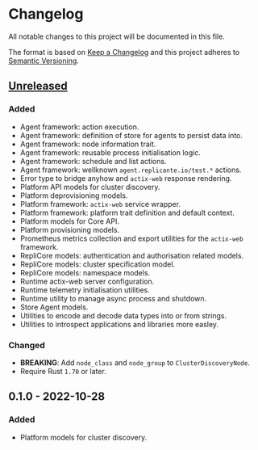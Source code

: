 <!-- markdownlint-disable MD024 -->
# Changelog

All notable changes to this project will be documented in this file.

The format is based on [Keep a Changelog](http://keepachangelog.com/en/1.0.0/)
and this project adheres to [Semantic Versioning](http://semver.org/spec/v2.0.0.html).

## [Unreleased]

### Added

- Agent framework: action execution.
- Agent framework: definition of store for agents to persist data into.
- Agent framework: node information trait.
- Agent framework: reusable process initialisation logic.
- Agent framework: schedule and list actions.
- Agent framework: wellknown `agent.replicante.io/test.*` actions.
- Error type to bridge anyhow and `actix-web` response rendering.
- Platform API models for cluster discovery.
- Platform deprovisioning models.
- Platform framework: `actix-web` service wrapper.
- Platform framework: platform trait definition and default context.
- Platform models for Core API.
- Platform provisioning models.
- Prometheus metrics collection and export utilities for the `actix-web` framework.
- RepliCore models: authentication and authorisation related models.
- RepliCore models: cluster specification model.
- RepliCore models: namespace models.
- Runtime actix-web server configuration.
- Runtime telemetry initialisation utilities.
- Runtime utility to manage async process and shutdown.
- Store Agent models.
- Utilities to encode and decode data types into or from strings.
- Utilities to introspect applications and libraries more easley.

### Changed

- **BREAKING**: Add `node_class` and `node_group` to `ClusterDiscoveryNode`.
- Require Rust `1.70` or later.

## 0.1.0 - 2022-10-28

### Added

- Platform models for cluster discovery.

[Unreleased]: https://github.com/replicante-io/replisdk-rust/compare/v0.1.0...HEAD
